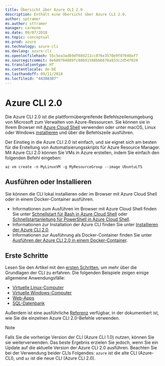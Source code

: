 ```yaml
---
title: Übersicht über Azure CLI 2.0
description: Enthält eine Übersicht über Azure CLI 2.0.
author: sptramer
ms.author: sttramer
manager: carmonm
ms.date: 09/07/2018
ms.topic: conceptual
ms.prod: azure
ms.technology: azure-cli
ms.devlang: azure-cli
ms.openlocfilehash: 55c5ea3ad69df60d211cc076e3570e9f07040af7
ms.sourcegitcommit: 0e688704889fc88b91588bb6678a933c2d54f020
ms.translationtype: HT
ms.contentlocale: de-DE
ms.lasthandoff: 09/11/2018
ms.locfileid: "44388387"
---
```

# <a name="azure-cli-20"></a>Azure CLI 2.0

Die Azure CLI 2.0 ist die plattformübergreifende Befehlszeilenumgebung von Microsoft zum Verwalten von Azure-Ressourcen.
Sie können sie in Ihrem Browser mit [Azure Cloud Shell](/azure/cloud-shell/overview) verwenden oder unter macOS, Linux oder Windows [installieren](install-azure-cli.md) und über die Befehlszeile ausführen.

Der Einstieg in die Azure CLI 2.0 ist einfach, und sie eignet sich am besten für die Erstellung von Automatisierungsskripts für Azure Resource Manager. Mit Azure CLI 2.0 können Sie VMs in Azure erstellen, indem Sie einfach den folgenden Befehl eingeben:

```azurecli-interactive
az vm create -n MyLinuxVM -g MyResourceGroup --image UbuntuLTS
```

## <a name="run-or-install"></a>Ausführen oder Installieren

Sie können die CLI lokal installieren oder im Browser mit Azure Cloud Shell oder in einem Docker-Container ausführen.

* Informationen zum Ausführen im Browser mit Azure Cloud Shell finden Sie unter [Schnellstart für Bash in Azure Cloud Shell](/azure/cloud-shell/quickstart) oder [Schnellstartanleitung für PowerShell in Azure Cloud Shell](/azure/cloud-shell/quickstart-powershell).
* Informationen zur Installation der Azure CLI finden Sie unter [Installieren der Azure CLI 2.0](install-azure-cli.md).
* Informationen zur Ausführung als Docker-Container finden Sie unter [Ausführen der Azure CLI 2.0 in einem Docker-Container](run-azure-cli-docker.md).

## <a name="get-started"></a>Erste Schritte

Lesen Sie den Artikel mit den [ersten Schritten](get-started-with-azure-cli.md), um mehr über die Grundlagen der CLI zu erfahren. Die folgenden Beispiele zeigen einige allgemeine Anwendungsfälle:

- [Virtuelle Linux-Computer](/azure/virtual-machines/virtual-machines-linux-cli-samples?toc=%2fcli%2fazure%2ftoc.json&bc=%2fcli%2fazure%2fbreadcrumb%2ftoc.json)
- [Virtuelle Windows-Computer](/azure/virtual-machines/virtual-machines-windows-cli-samples?toc=%2fcli%2fazure%2ftoc.json&bc=%2fcli%2fazure%2fbreadcrumb%2ftoc.json)
- [Web-Apps](/azure/app-service-web/app-service-cli-samples?toc=%2fcli%2fazure%2ftoc.json&bc=%2fcli%2fazure%2fbreadcrumb%2ftoc.json)
- [SQL-Datenbank](/azure/sql-database/sql-database-cli-samples?toc=%2fcli%2fazure%2ftoc.json&bc=%2fcli%2fazure%2fbreadcrumb%2ftoc.json)

Außerdem ist eine ausführliche [Referenz](/cli/azure/reference-index) verfügbar, in der dokumentiert ist, wie Sie die einzelnen Azure CLI 2.0-Befehle verwenden.

> [!NOTE]
> Falls Sie die vorherige Version der CLI (Azure CLI 1.0) nutzen, können Sie sie weiterverwenden.
> Das beste Ergebnis erzielen Sie jedoch, wenn Sie ein Update auf die aktuelle Version der Azure CLI 2.0 ausführen.
> Beachten Sie bei der Verwendung beider CLIs Folgendes: `azure` ist die alte CLI (Azure-CLI), und `az` ist die neue CLI (Azure CLI 2.0).
